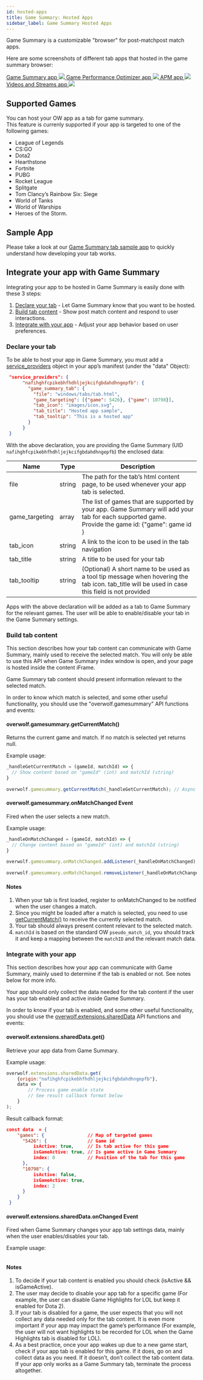 ```yaml
---
id: hosted-apps
title: Game Summary: Hosted Apps
sidebar_label: Game Summary Hosted Apps
---
```


Game Summary is a customizable "browser" for post-matchpost match apps.  

Here are some screenshots of different tab apps that hosted in the game summary browser:

<div class="box" data-slick='{"slidesToShow": 1}'>
  <a data-fancybox="gallery" data-caption="game Summary apps" href="../assets/hosted-apps/gs-screenshot-1.png">
    Game Summary app
    <span class="thumb">
      <img src="../assets/hosted-apps/gs-screenshot-1.png">
    </span>
  </a>
  <a data-fancybox="gallery" data-caption="Legendary Builds" href="../assets/hosted-apps/gs-screenshot-2.png">
    Game Performance Optimizer app
    <span class="thumb">
      <img src="../assets/hosted-apps/gs-screenshot-2.png">
    </span>
  </a>
  <a data-fancybox="gallery" data-caption="Legendary Builds" href="../assets/hosted-apps/gs-screenshot-3.png">
    APM app
    <span class="thumb">
      <img src="../assets/hosted-apps/gs-screenshot-3.png">
    </span>
  </a>
  <a data-fancybox="gallery" data-caption="Legendary Builds" href="../assets/hosted-apps/gs-screenshot-4.png">
    Videos and Streams app
    <span class="thumb">
      <img src="../assets/hosted-apps/gs-screenshot-4.png">
    </span>
  </a>
</div>

## Supported Games

You can host your OW app as a tab for game summary.  
This feature is currenly supported if your app is targeted to one of the following games:

* League of Legends
* CS:GO
* Dota2
* Hearthstone
* Fortnite
* PUBG
* Rocket League
* Splitgate
* Tom Clancy’s Rainbow Six: Siege
* World of Tanks
* World of Warships
* Heroes of the Storm.

## Sample App

Please take a look at our [Game Summary tab sample app](https://github.com/overwolf) to quickly understand how developing your tab works.

## Integrate your app with Game Summary

Integrating your app to be hosted in Game Summary is easily done with these 3 steps:

1. [Declare your tab](#declare-your-tab) -  Let Game Summary know that you want to be hosted.  
2. [Build tab content](#build-tab-content) - Show post match content and respond to user interactions.  
3. [Integrate with your app](##integrate-with-your-app) - Adjust your app behavior based on user preferences.

### Declare your tab

To be able to host your app in Game Summary, you must add a [service_providers](../api/manifest-json#service_providers) object in your app’s manifest (under the "data" Object):

```json
 "service_providers": {
      "nafihghfcpikebhfhdhljejkcifgbdahdhngepfb": {
        "game_summary_tab": {
          "file": "windows/tabs/tab.html",
          "game_targeting": [{"game": 5426}, {"game": 10798}],
          "tab_icon": "images/icon.svg",
          "tab_title": "Hosted app sample",
          "tab_tooltip": "This is a hosted app"
        }
      }
 }
```

With the above declaration, you are providing the Game Summary (UID `nafihghfcpikebhfhdhljejkcifgbdahdhngepfb`) the enclosed data:

| Name           | Type  |  Description                                                                                                       | 
|----------------|-------| ------------------------------------------------------------------------------------------------------------------ |
| file           | string |  The path for the tab’s html content page, to be used whenever your app tab is selected.                          | 
| game_targeting | array |  The list of games that are supported by your app. Game Summary will add your tab for each supported game. </br>Provide the game id: {"game": game id }  | 
| tab_icon       | string | A link to the icon to be used in the tab navigation                                                               | 
| tab_title      | string | A title to be used for your tab                                                                                   | 
| tab_tooltip    | string |  (Optional) A short name to be used as a tool tip message when hovering the tab icon. tab_title  will be used in case this field is not provided  | 

Apps with the above declaration will be added as a tab to Game Summary for the relevant games. The user will be able to enable/disable your tab in the Game Summary settings.

### Build tab content

This section describes how your tab content can communicate with Game Summary, mainly used to receive the selected match. You will only be able to use this API when Game Summary index window is open, and your page is hosted inside the content iFrame.

Game Summary tab content should present information relevant to the selected match.  

In order to know which match is selected, and some other useful functionality, you should use the "overwolf.gamesummary" API functions and events:

#### overwolf.gamesummary.getCurrentMatch()

Returns the current game and match. If no match is selected yet returns null.

Example usage:

```js
_handleGetCurrentMatch = (gameId, matchId) => {
  // Show content based on "gameId" (int) and matchId (string)
}
 
overwolf.gamesummary.getCurrentMatch(_handleGetCurrentMatch); // Async get current match
```

#### overwolf.gamesummary.onMatchChanged Event

Fired when the user selects a new match.  

Example usage:

```js
_handleOnMatchChanged = (gameId, matchId) => {
  // Change content based on "gameId" (int) and matchId (string)
}
 
overwolf.gamesummary.onMatchChanged.addListener(_handleOnMatchChanged); // Add a new listener
 
overwolf.gamesummary.onMatchChanged.removeListener(_handleOnMatchChanged); // Remove existing listener
```

#### Notes

1. When your tab is first loaded, register to onMatchChanged to be notified when the user changes a match.
2. Since you might be loaded after a match is selected, you need to use [getCurrentMatch()](#getcurrentmatch) to receive the currently selected match.
3. Your tab should always present content relevant to the selected match.
4. `matchId` is based on the standard OW `pseudo_match_id`, you should track it and keep a mapping between the `matchID` and the relevant match data.

### Integrate with your app

This section describes how your app can communicate with Game Summary, mainly used to determine if the tab is enabled or not. See notes below for more info.

Your app should only collect the data needed for the tab content if the user has your tab enabled and active inside Game Summary.  

In order to know if your tab is enabled, and some other useful functionality, you should use the [overwolf.extensions.sharedData](../api/overwolf-extensions-sharedData#docsNav) API functions and events:

#### overwolf.extensions.sharedData.get()

Retrieve your app data from Game Summary.

Example usage:

```js
overwolf.extensions.sharedData.get(
    {origin:"nafihghfcpikebhfhdhljejkcifgbdahdhngepfb"},
    data => {
        // Process game enable state
        // See result callback format below
    }
);
```

Result callback format:

```json
const data  = {
    "games": {                // Map of targeted games
      "5426": {               // Game id
          isActive: true,     // Is tab active for this game
          isGameActive: true, // Is game active in Game Summary
          index: 0            // Position of the tab for this game
      },
      "10798": {
          isActive: false,
          isGameActive: true,
          index: 2
      }
    }
 }
```

#### overwolf.extensions.sharedData.onChanged Event

Fired when Game Summary changes your app tab settings data, mainly when the user enables/disables your tab.

Example usage:

```js
```

#### Notes

1. To decide if your tab content is enabled you should check (isActive && isGameActive).
2. The user may decide to disable your app tab for a specific game (For example, the user can disable Game Highlights for LOL but keep it enabled for Dota 2).
3. If your tab is disabled for a game, the user expects that you will not collect any data needed only for the tab content. It is even more important if your app may impact the game’s performance (For example, the user will not want highlights to be recorded for LOL when the Game Highlights tab is disabled for LOL).
4. As a best practice, once your app wakes up due to a new game start, check if your app tab is enabled for this game. If it does, go on and collect data as you need. If it doesn’t, don’t collect the tab content data. If your app only works as a Game Summary tab, terminate the process altogether. 

